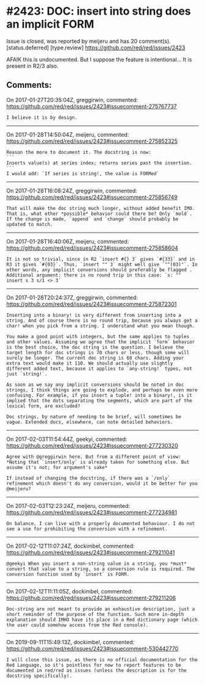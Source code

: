 
#2423: DOC: insert into string does an implicit FORM 
================================================================================
Issue is closed, was reported by meijeru and has 20 comment(s).
[status.deferred] [type.review]
<https://github.com/red/red/issues/2423>

AFAIK this is undocumented. But I suppose the feature is intentional... It is present in R2/3 also.


Comments:
--------------------------------------------------------------------------------

On 2017-01-27T20:35:04Z, greggirwin, commented:
<https://github.com/red/red/issues/2423#issuecomment-275767737>

    I believe it is by design. 

--------------------------------------------------------------------------------

On 2017-01-28T14:50:04Z, meijeru, commented:
<https://github.com/red/red/issues/2423#issuecomment-275852325>

    Reason the more to document it. The docstring is now:
    ```
    Inserts value(s) at series index; returns series past the insertion. 
    ```
    I would add: `If series is string!, the value is FORMed`

--------------------------------------------------------------------------------

On 2017-01-28T16:08:24Z, greggirwin, commented:
<https://github.com/red/red/issues/2423#issuecomment-275856749>

    That will make the doc string much longer, without added benefit IMO. That is, what other *possible* behavior could there be? Only `mold`. If the change is made, `append` and `change` should probably be updated to match.

--------------------------------------------------------------------------------

On 2017-01-28T16:40:06Z, meijeru, commented:
<https://github.com/red/red/issues/2423#issuecomment-275858604>

    It is not so trivial, since in R2 `insert #{} 3` gives `#{33}` and in R3 it gives `#{03}`. Thus, `insert "" 3` might well give `"^(03)"`. In other words, any implicit conversions should preferably be flagged . Additional argument: there is no round trip in this case: `s: ""  insert s 3 s/1 <> 3`

--------------------------------------------------------------------------------

On 2017-01-28T20:24:37Z, greggirwin, commented:
<https://github.com/red/red/issues/2423#issuecomment-275872301>

    Inserting into a binary! is very different from inserting into a string. And of course there is no round trip, because you always get a char! when you pick from a string. I understand what you mean though.
    
    You make a good point with integers, but the same applies to tuples and other values. Assuming we agree that the implicit `form` behavior is the best choice, the doc string is the question. I believe the target length for doc strings is 70 chars or less, though some will surely be longer. The current doc string is 68 chars. Adding your extra text would make it 110. We should actually use slightly different added text, because it applies to `any-string!` types, not just `string!`.
    
    As soon as we say any implicit conversions should be noted in doc strings, I think things are going to explode, and perhaps be even more confusing. For example, if you insert a tuple! into a binary!, is it implied that the dots separating the segments, which are part of the lexical form, are excluded?
    
    Doc strings, by nature of needing to be brief, will sometimes be vague. Extended docs, elsewhere, can note detailed behaviors.

--------------------------------------------------------------------------------

On 2017-02-03T11:54:44Z, geekyi, commented:
<https://github.com/red/red/issues/2423#issuecomment-277230320>

    Agree with @greggirwin here. But from a different point of view:
    *Noting that `insert/only` is already taken for something else. But assume it's not; for argument's sake*
    
    If instead of changing the docstring, if there was a `/only` refinement which doesn't do any conversion, would it be better for you @meijeru?

--------------------------------------------------------------------------------

On 2017-02-03T12:23:24Z, meijeru, commented:
<https://github.com/red/red/issues/2423#issuecomment-277234981>

    On balance, I can live with a properly documented behaviour. I do not see a use for prohibiting the conversion with a refinement.

--------------------------------------------------------------------------------

On 2017-02-12T11:07:24Z, dockimbel, commented:
<https://github.com/red/red/issues/2423#issuecomment-279211041>

    @geekyi When you insert a non-string value in a string, you *must* convert that value to a string, so a conversion rule is required. The conversion function used by `insert` is FORM.

--------------------------------------------------------------------------------

On 2017-02-12T11:11:05Z, dockimbel, commented:
<https://github.com/red/red/issues/2423#issuecomment-279211206>

    Doc-string are not meant to provide an exhaustive description, just a short reminder of the purpose of the function. Such more in-depth explanation should IMHO have its place in a Red dictionary page (which the user could somehow access from the Red console).

--------------------------------------------------------------------------------

On 2019-09-11T15:49:13Z, dockimbel, commented:
<https://github.com/red/red/issues/2423#issuecomment-530442770>

    I will close this issue, as there is no official documentation for the Red Language, so it's pointless for now to report features to be documented in red/red as issues (unless the description is for the docstring specifically).

